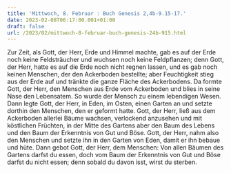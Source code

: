 ```yaml
---
title: 'Mittwoch, 8. Februar : Buch Genesis 2,4b-9.15-17.'
date: 2023-02-08T06:17:00.001+01:00
draft: false
url: /2023/02/mittwoch-8-februar-buch-genesis-24b-915.html
---
```


Zur Zeit, als Gott, der Herr, Erde und Himmel machte, gab es auf der Erde noch keine Feldsträucher und wuchsen noch keine Feldpflanzen; denn Gott, der Herr, hatte es auf die Erde noch nicht regnen lassen, und es gab noch keinen Menschen, der den Ackerboden bestellte; aber Feuchtigkeit stieg aus der Erde auf und tränkte die ganze Fläche des Ackerbodens. Da formte Gott, der Herr, den Menschen aus Erde vom Ackerboden und blies in seine Nase den Lebensatem. So wurde der Mensch zu einem lebendigen Wesen. Dann legte Gott, der Herr, in Eden, im Osten, einen Garten an und setzte dorthin den Menschen, den er geformt hatte. Gott, der Herr, ließ aus dem Ackerboden allerlei Bäume wachsen, verlockend anzusehen und mit köstlichen Früchten, in der Mitte des Gartens aber den Baum des Lebens und den Baum der Erkenntnis von Gut und Böse. Gott, der Herr, nahm also den Menschen und setzte ihn in den Garten von Eden, damit er ihn bebaue und hüte. Dann gebot Gott, der Herr, dem Menschen: Von allen Bäumen des Gartens darfst du essen, doch vom Baum der Erkenntnis von Gut und Böse darfst du nicht essen; denn sobald du davon isst, wirst du sterben.